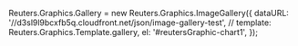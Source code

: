 Reuters.Graphics.Gallery = new Reuters.Graphics.ImageGallery({
	dataURL: '//d3sl9l9bcxfb5q.cloudfront.net/json/image-gallery-test',
// 	template: Reuters.Graphics.Template.gallery,
	el: '#reutersGraphic-chart1',
});

